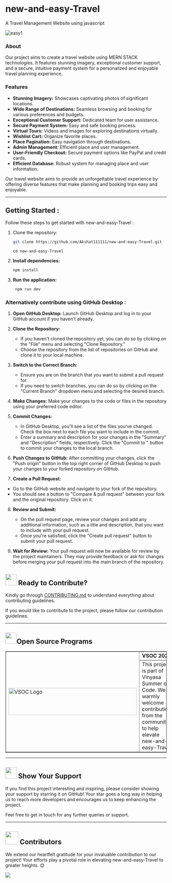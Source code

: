 # new-and-easy-Travel
A Travel Management Website using javascript

![easy1](https://github.com/user-attachments/assets/8fd5f64f-9ccf-4687-acdb-f13b49012896)

### About

Our project aims to create a travel website using MERN STACK technologies. It features stunning imagery, exceptional customer support, and a secure, intuitive payment system for a personalized and enjoyable travel planning experience.

### Features

- **Stunning Imagery:** Showcases captivating photos of significant locations.
- **Wide Range of Destinations:** Seamless browsing and booking for various preferences and budgets.
- **Exceptional Customer Support:** Dedicated team for user assistance.
- **Secure Payment System:** Easy and safe booking process.
- **Virtual Tours:** Videos and images for exploring destinations virtually.
- **Wishlist Cart:** Organize favorite places.
- **Place Pagination:** Easy navigation through destinations.
- **Admin Management:** Efficient place and user management.
- **User-Friendly Checkout:** Secure payment options like PayPal and credit cards.
- **Efficient Database:** Robust system for managing place and user information.

Our travel website aims to provide an unforgettable travel experience by offering diverse features that make planning and booking trips easy and enjoyable.

<hr>

## Getting Started :

Follow these steps to get started with new-and-easy-Travel :

1. Clone the repository:

   ```bash
   git clone https://github.com/Akshat111111/new-and-easy-Travel.git
   ```
   ```
   cd new-and-easy-Travel
   ```
2. **Install dependencies:**

   ```bash
   npm install
   ```
   
3. **Run the application:**

   ```bash
    npm run dev
   ```
   
### Alternatively contribute using GitHub Desktop :

1. **Open GitHub Desktop:**
   Launch GitHub Desktop and log in to your GitHub account if you haven't already.

2. **Clone the Repository:**
   - If you haven't cloned the repository yet, you can do so by clicking on the "File" menu and selecting "Clone Repository."
   - Choose the repository from the list of repositories on GitHub and clone it to your local machine.

3. **Switch to the Correct Branch:**
   - Ensure you are on the branch that you want to submit a pull request for.
   - If you need to switch branches, you can do so by clicking on the "Current Branch" dropdown menu and selecting the desired branch.

4. **Make Changes:**
   Make your changes to the code or files in the repository using your preferred code editor.

5. **Commit Changes:**
   - In GitHub Desktop, you'll see a list of the files you've changed. Check the box next to each file you want to include in the commit.
   - Enter a summary and description for your changes in the "Summary" and "Description" fields, respectively. Click the "Commit to <branch-name>" button to commit your changes to the local branch.

6. **Push Changes to GitHub:**
   After committing your changes, click the "Push origin" button in the top right corner of GitHub Desktop to push your changes to your forked repository on GitHub.

7. **Create a Pull Request:**
  - Go to the GitHub website and navigate to your fork of the repository.
  - You should see a button to "Compare & pull request" between your fork and the original repository. Click on it.

8. **Review and Submit:**
   - On the pull request page, review your changes and add any additional information, such as a title and description, that you want to include with your pull request.
   - Once you're satisfied, click the "Create pull request" button to submit your pull request.

9. **Wait for Review:**
    Your pull request will now be available for review by the project maintainers. They may provide feedback or ask for changes before merging your pull request into the main branch of the repository.

<div>
  <h2><img src="https://fonts.gstatic.com/s/e/notoemoji/latest/1f31f/512.webp" width="35" height="35"> Ready to Contribute?</h2>
</div>

Kindly go through [CONTRIBUTING.md](https://github.com/Akshat111111/new-and-easy-Travel/blob/main/CONTRIBUTING.md) to understand everything about contributing guidelines.

If you would like to contribute to the project, please follow our contribution guidelines.

<hr>

<!-- Open Source Programs -->
<div>
   <h2><img src="https://fonts.gstatic.com/s/e/notoemoji/latest/1f4aa/512.webp" width="35" height="35" >Open Source Programs</h2>
</div>
<table border="1" cellpadding="10">
    <tr>
        <td rowspan="2">
            <img src="https://vinyasa-summer-of-code-vsoc.devfolio.co/_next/image?url=https%3A%2F%2Fassets.devfolio.co%2Fhackathons%2F39347ec8c7be4f5ba28169197ce5dbfc%2Fassets%2Fcover%2F19.png&w=1440&q=100" alt="VSOC Logo" width="400" height="85">
        </td>
        <td>
            <strong>VSOC 2024</strong>
        </td>
    </tr>
    <tr>
        <td>
            This project is part of Vinyasa Summer of Code. We warmly welcome contributions from the community to help elevate new-and-easy-Travel.
        </td>
    </tr>
</table>

<hr>

<div>
  <h2><img src="https://fonts.gstatic.com/s/e/notoemoji/latest/2764_fe0f/512.webp" width="35" height="35"> Show Your Support</h2>
</div>

If you find this project interesting and inspiring, please consider showing your support by starring it on GitHub! Your star goes a long way in helping us to reach more developers and encourages us to keep enhancing the project.

Feel free to get in touch for any further queries or support.

<hr>

 <!-- Cotributors -->
<div>
  <h2><img src="https://fonts.gstatic.com/s/e/notoemoji/latest/1f497/512.webp" width="40" height="40"> Contributors</h2>
</div>

We extend our heartfelt gratitude for your invaluable contribution to our project! Your efforts play a pivotal role in elevating new-and-easy-Travel to greater heights. 😊

<div>
<a href="https://github.com/Akshat111111/new-and-easy-Travel/graphs/contributors">
  <img src="https://contrib.rocks/image?repo=Akshat111111/new-and-easy-Travel" />
</a>
</div>
